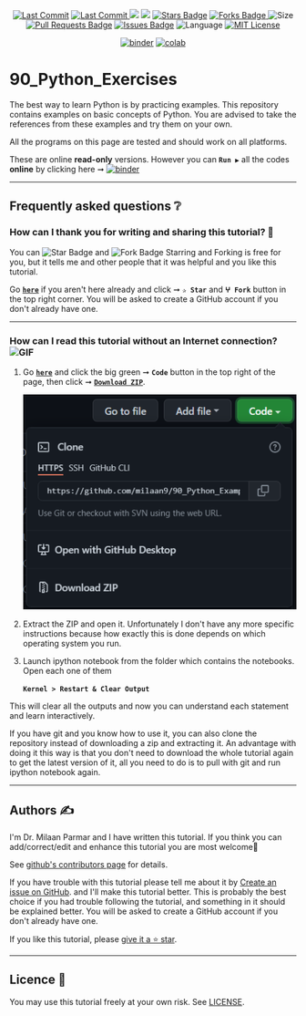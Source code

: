 <p align="center"> 
<a href="https://github.com/milaan9"><img src="https://img.shields.io/static/v1?logo=github&label=maintainer&message=milaan9&color=ff3300" alt="Last Commit"/></a> 
<a href="https://github.com/milaan9/90_Python_Examples/graphs/commit-activity"><img src="https://img.shields.io/github/last-commit/milaan9/90_Python_Examples.svg?colorB=ff8000&style=flat" alt="Last Commit"/> </a> 
<a href="https://github.com/milaan9/90_Python_Examples/pulse" alt="Activity"><img src="https://img.shields.io/github/commit-activity/m/milaan9/90_Python_Examples.svg?colorB=teal&style=flat" /></a> 
<a href="https://hits.seeyoufarm.com"><img src="https://hits.seeyoufarm.com/api/count/incr/badge.svg?url=https%3A%2F%2Fgithub.com%2Fmilaan9%2F90_Python_Examples&count_bg=%231DC92C&title_bg=%23555555&icon=&icon_color=%23E7E7E7&title=views&edge_flat=false"/></a>
<a href="https://github.com/milaan9/90_Python_Examples/stargazers"><img src="https://img.shields.io/github/stars/milaan9/90_Python_Examples.svg?colorB=1a53ff" alt="Stars Badge"/></a>
<a href="https://github.com/milaan9/90_Python_Examples/network/members"><img src="https://img.shields.io/github/forks/milaan9/90_Python_Examples" alt="Forks Badge"/> </a>
<img src="https://img.shields.io/github/repo-size/milaan9/90_Python_Examples.svg?colorB=CC66FF&style=flat" alt="Size"/>
<a href="https://github.com/milaan9/90_Python_Examples/pulls"><img src="https://img.shields.io/github/issues-pr/milaan9/90_Python_Examples.svg?colorB=yellow&style=flat" alt="Pull Requests Badge"/></a>
<a href="https://github.com/milaan9/90_Python_Examples/issues"><img src="https://img.shields.io/github/issues/milaan9/90_Python_Examples.svg?colorB=yellow&style=flat" alt="Issues Badge"/></a>
<img src="https://img.shields.io/github/languages/top/milaan9/90_Python_Examples.svg?colorB=996600&style=flat" alt="Language"/></a> 
<a href="https://github.com/milaan9/90_Python_Examples/blob/main/LICENSE"><img src="https://img.shields.io/badge/License-MIT-blueviolet.svg" alt="MIT License"/></a>
</p> 
<!--<img src="https://badges.pufler.dev/contributors/milaan9/01_Python_Introduction?size=50&padding=5&bots=true" alt="milaan9"/>-->
 
<p align="center"> 
<a href="https://mybinder.org/v2/gh/milaan9/90_Python_Examples/HEAD"><img src="https://mybinder.org/badge_logo.svg" alt="binder"/></a>
<a href="https://githubtocolab.com/milaan9/90_Python_Examples"><img src="https://colab.research.google.com/assets/colab-badge.svg" alt="colab"/></a> 
</p> 
 
# 90_Python_Exercises

The best way to learn Python is by practicing examples. This repository contains examples on basic concepts of Python. You are advised to take the references from these examples and try them on your own.

All the programs on this page are tested and should work on all platforms.

These are online **read-only** versions. However you can **`Run ▶`**  all the codes **online** by clicking here ➞ <a href="https://mybinder.org/v2/gh/milaan9/90_Python_Examples/HEAD"><img src="https://mybinder.org/badge_logo.svg" alt="binder"/></a>

---

## Frequently asked questions ❔

### How can I thank you for writing and sharing this tutorial? 🌷

You can <img src="https://img.shields.io/static/v1?label=%E2%AD%90 Star &message=if%20useful&style=style=flat&color=blue" alt="Star Badge"/> and <img src="https://img.shields.io/static/v1?label=%E2%B5%96 Fork &message=if%20useful&style=style=flat&color=blue" alt="Fork Badge"/> Starring and Forking is free for you, but it tells me and other people that it was helpful and you like this tutorial.

Go [**`here`**](https://github.com/milaan9/90_Python_Examples) if you aren't here already and click ➞ **`✰ Star`** and **`ⵖ Fork`** button in the top right corner. You will be asked to create a GitHub account if you don't already have one.

---

### How can I read this tutorial without an Internet connection? <img alt="GIF" src="https://github.com/TheDudeThatCode/TheDudeThatCode/blob/master/Assets/hmm.gif" width="20vw" />

1. Go [**`here`**](https://github.com/milaan9/90_Python_Examples) and click the big green ➞ **`Code`** button in the top right of the page, then click ➞ [**`Download ZIP`**](https://github.com/milaan9/90_Python_Examples/archive/refs/heads/main.zip).

    ![Download ZIP](img/dnld_rep.png) 

3. Extract the ZIP and open it. Unfortunately I don't have any more specific instructions because how exactly this is done depends on which operating system you run.
    
4. Launch ipython notebook from the folder which contains the notebooks. Open each one of them
  
    **`Kernel > Restart & Clear Output`**
    
This will clear all the outputs and now you can understand each statement and learn interactively.

If you have git and you know how to use it, you can also clone the repository instead of downloading a zip and extracting it. An advantage with doing it this way is that you don't need to download the whole tutorial again to get the latest version of it, all you need to do is to pull with git and run ipython notebook again.

---

## Authors ✍️

I'm Dr. Milaan Parmar and I have written this tutorial. If you think you can add/correct/edit and enhance this tutorial you are most welcome🙏

See [github's contributors page](https://github.com/milaan9/90_Python_Examples/graphs/contributors) for details.

If you have trouble with this tutorial please tell me about it by [Create an issue on GitHub](https://github.com/milaan9/90_Python_Examples/issues/new). and I'll make this tutorial better. This is probably the best choice if you had trouble following the tutorial, and something in it should be explained better. You will be asked to create a GitHub account if you don't already have one.

If you like this tutorial, please [give it a ⭐ star](https://github.com/milaan9/90_Python_Examples).

---

## Licence 📜

You may use this tutorial freely at your own risk. See [LICENSE](./LICENSE).
